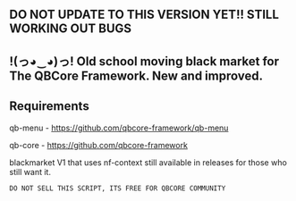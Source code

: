 ## DO NOT UPDATE TO THIS VERSION YET!! STILL WORKING OUT BUGS

## !(っ◕‿◕)っ! Old school moving black market for The QBCore Framework. New and improved. 

## Requirements 

qb-menu - https://github.com/qbcore-framework/qb-menu

qb-core - https://github.com/qbcore-framework







blackmarket V1 that uses nf-context still available in releases for those who still want it.

```
DO NOT SELL THIS SCRIPT, ITS FREE FOR QBCORE COMMUNITY 
```
